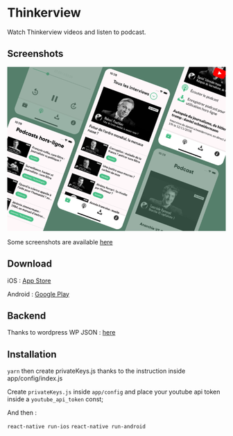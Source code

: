 # Thinkerview

Watch Thinkerview videos and listen to podcast.

## Screenshots

![screenshots](https://github.com/PierreBresson/Thinkerview/blob/master/preview.png)

Some screenshots are available [here](https://github.com/PierreBresson/thinkerview/tree/master/screenshots)

## Download

iOS : [App Store](https://itunes.apple.com/us/app/thinkerview/id1406076265?ls=1&mt=8)

Android : [Google Play](https://play.google.com/store/apps/details?id=com.thinkerview)

## Backend

Thanks to wordpress WP JSON : [here](http://thinkerview.com/wp-json/wp/v2/)

## Installation

`yarn` then create privateKeys.js thanks to the instruction inside app/config/index.js

Create `privateKeys.js` inside `app/config` and place your youtube api token inside a `youtube_api_token` const;

And then :

`react-native run-ios`
`react-native run-android`
